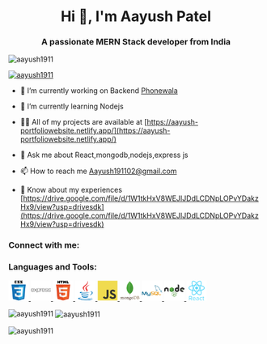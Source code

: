 <h1 align="center">Hi 👋, I'm Aayush Patel</h1>
<h3 align="center">A passionate MERN Stack developer from India</h3>

<p align="left"> <img src="https://komarev.com/ghpvc/?username=aayush1911&label=Profile%20views&color=0e75b6&style=flat" alt="aayush1911" /> </p>

<p align="left"> <a href="https://github.com/ryo-ma/github-profile-trophy"><img src="https://github-profile-trophy.vercel.app/?username=aayush1911" alt="aayush1911" /></a> </p>

- 🔭 I’m currently working on Backend [Phonewala](https://github.com/Aayush1911/phonewala)

- 🌱 I’m currently learning Nodejs

- 👨‍💻 All of my projects are available at [https://aayush-portfoliowebsite.netlify.app/](https://aayush-portfoliowebsite.netlify.app/)

- 💬 Ask me about React,mongodb,nodejs,express js

- 📫 How to reach me Aayush191102@gmail.com

- 📄 Know about my experiences [https://drive.google.com/file/d/1W1tkHxV8WEJIJDdLCDNpLOPvYDakzHx9/view?usp=drivesdk](https://drive.google.com/file/d/1W1tkHxV8WEJIJDdLCDNpLOPvYDakzHx9/view?usp=drivesdk)

<h3 align="left">Connect with me:</h3>
<p align="left">
</p>

<h3 align="left">Languages and Tools:</h3>
<p align="left"> <a href="https://www.w3schools.com/css/" target="_blank" rel="noreferrer"> <img src="https://raw.githubusercontent.com/devicons/devicon/master/icons/css3/css3-original-wordmark.svg" alt="css3" width="40" height="40"/> </a> <a href="https://expressjs.com" target="_blank" rel="noreferrer"> <img src="https://raw.githubusercontent.com/devicons/devicon/master/icons/express/express-original-wordmark.svg" alt="express" width="40" height="40"/> </a> <a href="https://www.w3.org/html/" target="_blank" rel="noreferrer"> <img src="https://raw.githubusercontent.com/devicons/devicon/master/icons/html5/html5-original-wordmark.svg" alt="html5" width="40" height="40"/> </a> <a href="https://www.java.com" target="_blank" rel="noreferrer"> <img src="https://raw.githubusercontent.com/devicons/devicon/master/icons/java/java-original.svg" alt="java" width="40" height="40"/> </a> <a href="https://developer.mozilla.org/en-US/docs/Web/JavaScript" target="_blank" rel="noreferrer"> <img src="https://raw.githubusercontent.com/devicons/devicon/master/icons/javascript/javascript-original.svg" alt="javascript" width="40" height="40"/> </a> <a href="https://www.mongodb.com/" target="_blank" rel="noreferrer"> <img src="https://raw.githubusercontent.com/devicons/devicon/master/icons/mongodb/mongodb-original-wordmark.svg" alt="mongodb" width="40" height="40"/> </a> <a href="https://www.mysql.com/" target="_blank" rel="noreferrer"> <img src="https://raw.githubusercontent.com/devicons/devicon/master/icons/mysql/mysql-original-wordmark.svg" alt="mysql" width="40" height="40"/> </a> <a href="https://nodejs.org" target="_blank" rel="noreferrer"> <img src="https://raw.githubusercontent.com/devicons/devicon/master/icons/nodejs/nodejs-original-wordmark.svg" alt="nodejs" width="40" height="40"/> </a> <a href="https://reactjs.org/" target="_blank" rel="noreferrer"> <img src="https://raw.githubusercontent.com/devicons/devicon/master/icons/react/react-original-wordmark.svg" alt="react" width="40" height="40"/> </a> </p>

<p><img align="left" src="https://github-readme-stats.vercel.app/api/top-langs?username=aayush1911&show_icons=true&locale=en&layout=compact" alt="aayush1911" /></p>

<p>&nbsp;<img align="center" src="https://github-readme-stats.vercel.app/api?username=aayush1911&show_icons=true&locale=en" alt="aayush1911" /></p>

<p><img align="center" src="https://github-readme-streak-stats.herokuapp.com/?user=aayush1911&" alt="aayush1911" /></p>